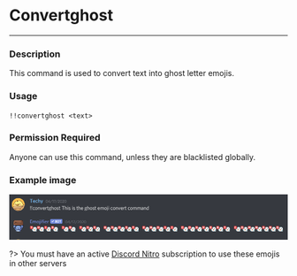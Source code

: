 # Convertghost
---
### Description
This command is used to convert text into ghost letter emojis.
### Usage
```
!!convertghost <text>
```
### Permission Required
Anyone can use this command, unless they are blacklisted globally.

### Example image
![convert example](../images/convertghost.PNG)

?> You must have an active [Discord Nitro](https://discord.com/nitro) subscription to use these emojis in other servers
